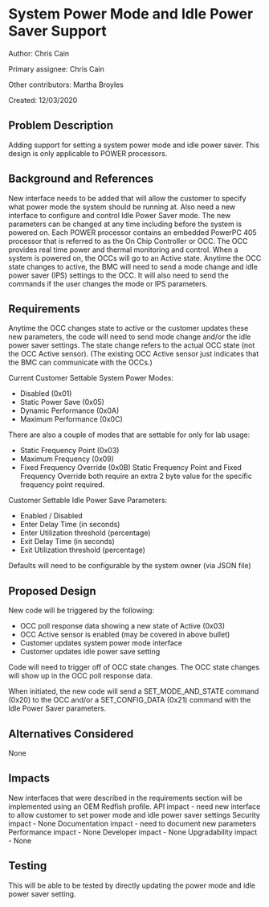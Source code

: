 # System Power Mode and Idle Power Saver Support

Author:
Chris Cain

Primary assignee:
Chris Cain

Other contributors:
Martha Broyles

Created:
12/03/2020

## Problem Description

Adding support for setting a system power mode and idle power saver.
This design is only applicable to POWER processors.

## Background and References

New interface needs to be added that will allow the customer to specify
what power mode the system should be running at.  Also need a new interface
to configure and control Idle Power Saver mode.  The new parameters can be
changed at any time including before the system is powered on.
Each POWER processor contains an embedded PowerPC 405 processor that is
referred to as the On Chip Controller or OCC.  The OCC provides real time
power and thermal monitoring and control.
When a system is powered on, the OCCs will go to an Active state.
Anytime the OCC state changes to active, the BMC will need to send a
mode change and idle power saver (IPS) settings to the OCC.  It will also
need to send the commands if the user changes the mode or IPS parameters.

## Requirements

Anytime the OCC changes state to active or the customer updates these new
parameters, the code will need to send mode change and/or the idle power
saver settings.
The state change refers to the actual OCC state (not the OCC Active sensor).
(The existing OCC Active sensor just indicates that the BMC can communicate
with the OCCs.)

Current Customer Settable System Power Modes:
 - Disabled (0x01)
 - Static Power Save (0x05)
 - Dynamic Performance (0x0A)
 - Maximum Performance (0x0C)

There are also a couple of modes that are settable for only for lab usage:
 - Static Frequency Point (0x03)
 - Maximum Frequency (0x09)
 - Fixed Frequency Override (0x0B)
Static Frequency Point and Fixed Frequency Override both require an extra
2 byte value for the specific frequency point required.

Customer Settable Idle Power Save Parameters:
 - Enabled / Disabled
 - Enter Delay Time (in seconds)
 - Enter Utilization threshold (percentage)
 - Exit Delay Time (in seconds)
 - Exit Utilization threshold (percentage)

Defaults will need to be configurable by the system owner (via JSON file)

## Proposed Design
New code will be triggered by the following:
 - OCC poll response data showing a new state of Active (0x03)
 - OCC Active sensor is enabled (may be covered in above bullet)
 - Customer updates system power mode interface
 - Customer updates idle power save setting

Code will need to trigger off of OCC state changes.  The OCC state changes
will show up in the OCC poll response data.

When initiated, the new code will send a SET_MODE_AND_STATE command (0x20)
to the OCC and/or a SET_CONFIG_DATA (0x21) command with the Idle Power
Saver parameters.

## Alternatives Considered
None

## Impacts
New interfaces that were described in the requirements section will be
implemented using an OEM Redfish profile.
API impact - need new interface to allow customer to set power mode and
idle power saver settings
Security impact - None
Documentation impact - need to document new parameters
Performance impact - None
Developer impact - None
Upgradability impact - None

## Testing
This will be able to be tested by directly updating the power mode and
idle power saver setting.
